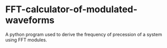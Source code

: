 # FFT-calculator-of-modulated-waveforms
A python program used to derive the frequency of precession of a system using FFT modules.
